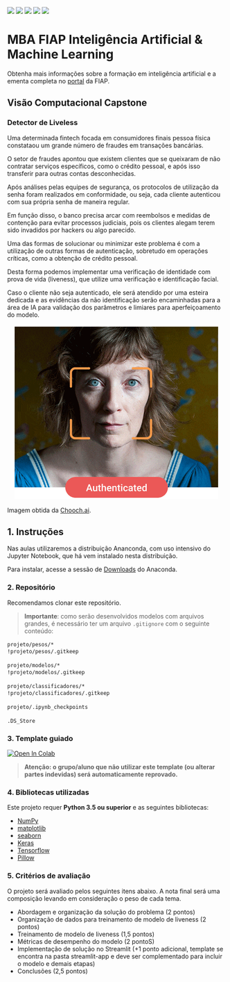 ![](https://img.shields.io/github/repo-size/michelpf/https://github.com/michelpf/fiap-ml-visao-computacional-detector-liveness)
![](https://img.shields.io/github/issues/michelpf/https://github.com/michelpf/fiap-ml-visao-computacional-detector-liveness)
![](https://img.shields.io/github/stars/michelpf/https://github.com/michelpf/fiap-ml-visao-computacional-detector-liveness)
![](https://img.shields.io/github/watchers/michelpf/https://github.com/michelpf/fiap-ml-visao-computacional-detector-liveness)
![](https://img.shields.io/github/last-commit/michelpf/https://github.com/michelpf/fiap-ml-visao-computacional-detector-liveness)


# MBA FIAP Inteligência Artificial & Machine Learning

Obtenha mais informações sobre a formação em inteligência artificial e a ementa completa no [portal](https://www.fiap.com.br/mba/mba-em-artificial-intelligence-e-machine-learning/) da FIAP.

## Visão Computacional Capstone

### Detector de Liveless

Uma determinada fintech focada em consumidores finais pessoa física constataou um grande número de fraudes em transações bancárias.

O setor de fraudes apontou que existem clientes que se queixaram de não contratar serviços específicos, como o crédito pessoal, e após isso transferir para outras contas desconhecidas. 

Após análises pelas equipes de segurança, os protocolos de utilização da senha foram realizados em conformidade, ou seja, cada cliente autenticou com sua própria senha de maneira regular.

Em função disso, o banco precisa arcar com reembolsos e medidas de contenção para evitar processos judiciais, pois os clientes alegam terem sido invadidos por hackers ou algo parecido.

Uma das formas de solucionar ou minimizar este problema é com a utilização de outras formas de autenticação, sobretudo em operações críticas, como a obtenção de crédito pessoal.

Desta forma podemos implementar uma verificação de identidade com prova de vida (liveness), que utilize uma verificação e identificação facial. 

Caso o cliente não seja autenticado, ele será atendido por uma esteira dedicada e as evidências da não identificação serão encaminhadas para a área de IA para validação dos parâmetros e limiares para aperfeiçoamento do modelo.

<p align="center">
    <img src="imagens/liveness.gif">
</p>

Imagem obtida da [Chooch.ai](https://chooch.ai/computer-vision/face-authentication-system-with-liveness-detection-security/).


## 1. Instruções

Nas aulas utilizaremos a distribuição Ananconda, com uso intensivo do Jupyter Notebook, que há vem instalado nesta distribuição.

Para instalar, acesse a sessão de [Downloads](https://www.anaconda.com/download) do Anaconda.


### 2. Repositório

Recomendamos clonar este repositório.

>**Importante**: como serão desenvolvidos modelos com arquivos grandes, é necessário ter um arquivo ```.gitignore``` com o seguinte conteúdo:

```
projeto/pesos/*
!projeto/pesos/.gitkeep 

projeto/modelos/*
!projeto/modelos/.gitkeep 

projeto/classificadores/*
!projeto/classificadores/.gitkeep 

projeto/.ipynb_checkpoints

.DS_Store
````

### 3. Template guiado

[![Open In Colab](https://colab.research.google.com/assets/colab-badge.svg)](https://colab.research.google.com/github/michelpf/fiap-ml-visao-computacional-detector-liveness/blob/master/notebook/deteccao-liveness-notebook.ipynb)

> **Atenção: o grupo/aluno que não utilizar este template (ou alterar partes indevidas) será automaticamente reprovado.**

### 4. Bibliotecas utilizadas

Este projeto requer **Python 3.5 ou superior** e as seguintes bibliotecas:

- [NumPy](http://www.numpy.org/)
- [matplotlib](http://matplotlib.org/)
- [seaborn](http://seaborn.pydata.org/)
- [Keras](https://keras.io/)
- [Tensorflow](http://tensorflow.org/)
- [Pillow](https://pillow.readthedocs.io/en/stable/)


### 5. Critérios de avaliação

O projeto será avaliado pelos seguintes itens abaixo. A nota final será uma composição levando em consideração o peso de cada tema.

- Abordagem e organização da solução do problema (2 pontos)
- Organização de dados para treinamento de modelo de liveness (2 pontos)
- Treinamento de modelo de liveness (1,5 pontos)
- Métricas de desempenho do modelo (2 pontoS)
- Implementação de solução no Streamlit (+1 ponto adicional, template se encontra na pasta streamlit-app e deve ser complementado para incluir o modelo e demais etapas)
- Conclusões (2,5 pontos)